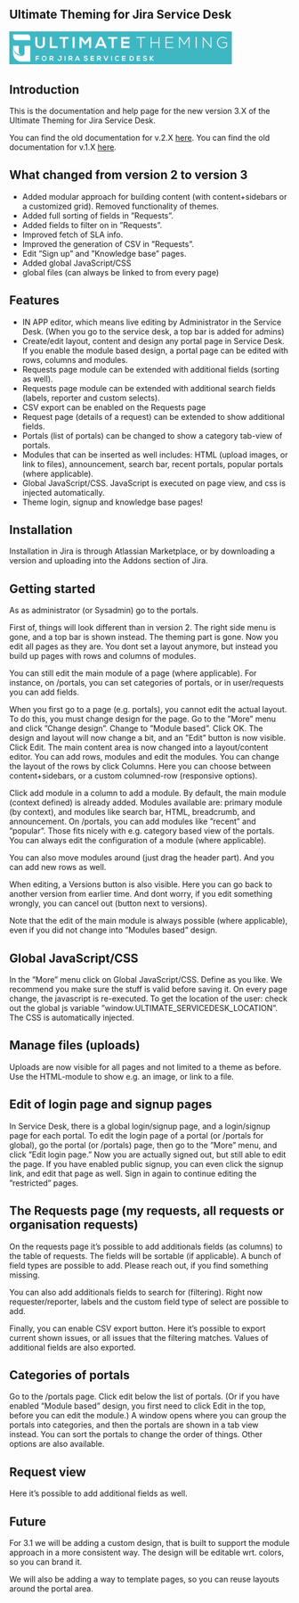 ## Ultimate Theming for Jira Service Desk

<img src="logo.png" width="400" />

## Introduction

This is the documentation and help page for the new version 3.X of the Ultimate Theming for Jira Service Desk.

You can find the old documentation for v.2.X [here](https://prontoplugins.github.io/ultimatethemingforjirasd/v2).
You can find the old documentation for v.1.X [here](https://pronto-plugins.herokuapp.com/ultimate.html).

## What changed from version 2 to version 3

* Added modular approach for building content (with content+sidebars or a customized grid). Removed functionality of themes.
* Added full sorting of fields in ”Requests”.
* Added fields to filter on in ”Requests”.
* Improved fetch of SLA info.
* Improved the generation of CSV in ”Requests”.
* Edit ”Sign up” and ”Knowledge base” pages.
* Added global JavaScript/CSS
* global files (can always be linked to from every page)

## Features

* IN APP editor, which means live editing by Administrator in the Service Desk. (When you go to the service desk, a top bar is added for admins)
* Create/edit layout, content and design any portal page in Service Desk. If you enable the module based design, a portal page can be edited with rows, columns and modules.
* Requests page module can be extended with additional fields (sorting as well).
* Requests page module can be extended with additional search fields (labels, reporter and custom selects).
* CSV export can be enabled on the Requests page
* Request page (details of a request) can be extended to show additional fields.
* Portals (list of portals) can be changed to show a category tab-view of portals.
* Modules that can be inserted as well includes: HTML (upload images, or link to files), announcement, search bar, recent portals, popular portals (where applicable).
* Global JavaScript/CSS. JavaScript is executed on page view, and css is injected automatically.
* Theme login, signup and knowledge base pages!

## Installation

Installation in Jira is through Atlassian Marketplace, or by downloading a version and uploading into the Addons section of Jira. 

## Getting started
As as administrator (or Sysadmin) go to the portals.

First of, things will look different than in version 2. The right side menu is gone, and a top bar is shown instead. The theming part is gone. Now you edit all pages as they are. You dont set a layout anymore, but instead you build up pages with rows and columns of modules.

You can still edit the main module of a page (where applicable). For instance, on /portals, you can set categories of portals, or in user/requests you can add fields.

When you first go to a page (e.g. portals), you cannot edit the actual layout. To do this, you must change design for the page. Go to the ”More” menu and click ”Change design”. Change to ”Module based”. Click OK. The design and layout will now change a bit, and an ”Edit” button is now visible. Click Edit. The main content area is now changed into a layout/content editor. You can add rows, modules and edit the modules. You can change the layout of the rows by click Columns. Here you can choose between content+sidebars, or a custom columned-row (responsive options).

Click add module in a column to add a module. By default, the main module (context defined) is already added. Modules available are: primary module (by context), and modules like search bar, HTML, breadcrumb, and announcement. On /portals, you can add modules like ”recent” and ”popular”. Those fits nicely with e.g. category based view of the portals. You can always edit the configuration of a module (where applicable).

You can also move modules around (just drag the header part). And you can add new rows as well.

When editing, a Versions button is also visible. Here you can go back to another version from earlier time. And dont worry, if you edit something wrongly, you can cancel out (button next to versions).

Note that the edit of the main module is always possible (where applicable), even if you did not change into ”Modules based” design.

## Global JavaScript/CSS
In the ”More” menu click on Global JavaScript/CSS. Define as you like. We recommend you make sure the stuff is valid before saving it.
On every page change, the javascript is re-executed. To get the location of the user: check out the global js variable ”window.ULTIMATE_SERVICEDESK_LOCATION”.
The CSS is automatically injected.

## Manage files (uploads)
Uploads are now visible for all pages and not limited to a theme as before. Use the HTML-module to show e.g. an image, or link to a file.

## Edit of login page and signup pages
In Service Desk, there is a global login/signup page, and a login/signup page for each portal.
To edit the login page of a portal (or /portals for global), go the portal (or /portals) page, then go to the ”More” menu, and click ”Edit login page.” Now you are actually signed out, but still able to edit the page. If you have enabled public signup, you can even click the signup link, and edit that page as well. Sign in again to continue editing the ”restricted” pages.

## The Requests page (my requests, all requests or organisation requests)
On the requests page it’s possible to add additionals fields (as columns) to the table of requests. The fields will be sortable (if applicable).  A bunch of field types are possible to add. Please reach out, if you find something missing.

You can also add additionals fields to search for (filtering). Right now requester/reporter, labels and the custom field type of select are possible to add.

Finally, you can enable CSV export button. Here it’s possible to export current shown issues, or all issues that the filtering matches. Values of additional fields are also exported.

## Categories of portals
Go to the /portals page. Click edit below the list of portals. (Or if you have enabled ”Module based” design, you first need to click Edit in the top, before you can edit the module.)
A window opens where you can group the portals into categories, and then the portals are shown in a tab view instead. You can sort the portals to change the order of things. Other options are also available.

## Request view
Here it’s possible to add additional fields as well.

## Future
For 3.1 we will be adding a custom design, that is built to support the module approach in a more consistent way. The design will be editable wrt. colors, so you can brand it.

We will also be adding a way to template pages, so you can reuse layouts around the portal area.




